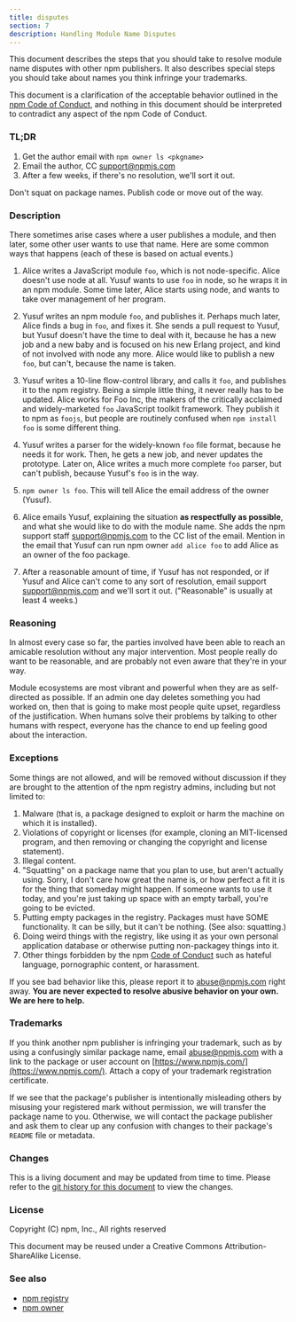 ```yaml
---
title: disputes
section: 7
description: Handling Module Name Disputes
---
```


This document describes the steps that you should take to resolve module name
disputes with other npm publishers. It also describes special steps you should
take about names you think infringe your trademarks.

This document is a clarification of the acceptable behavior outlined in the
[npm Code of Conduct](https://www.npmjs.com/policies/conduct), and nothing in
this document should be interpreted to contradict any aspect of the npm Code of
Conduct.

### TL;DR

1. Get the author email with `npm owner ls <pkgname>`
2. Email the author, CC <support@npmjs.com>
3. After a few weeks, if there's no resolution, we'll sort it out.

Don't squat on package names.  Publish code or move out of the way.

### Description

There sometimes arise cases where a user publishes a module, and then later,
some other user wants to use that name. Here are some common ways that happens
(each of these is based on actual events.)

1. Alice writes a JavaScript module `foo`, which is not node-specific. Alice
   doesn't use node at all. Yusuf wants to use `foo` in node, so he wraps it in
   an npm module. Some time later, Alice starts using node, and wants to take
   over management of her program.
2. Yusuf writes an npm module `foo`, and publishes it. Perhaps much later, Alice
   finds a bug in `foo`, and fixes it. She sends a pull request to Yusuf, but
   Yusuf doesn't have the time to deal with it, because he has a new job and a
   new baby and is focused on his new Erlang project, and kind of not involved
   with node any more. Alice would like to publish a new `foo`, but can't,
   because the name is taken.
3. Yusuf writes a 10-line flow-control library, and calls it `foo`, and
   publishes it to the npm registry. Being a simple little thing, it never
   really has to be updated. Alice works for Foo Inc, the makers of the
   critically acclaimed and widely-marketed `foo` JavaScript toolkit framework.
   They publish it to npm as `foojs`, but people are routinely confused when
   `npm install foo` is some different thing.
4. Yusuf writes a parser for the widely-known `foo` file format, because he
   needs it for work. Then, he gets a new job, and never updates the prototype.
   Later on, Alice writes a much more complete `foo` parser, but can't publish,
   because Yusuf's `foo` is in the way.

1. `npm owner ls foo`. This will tell Alice the email address of the owner
   (Yusuf).
2. Alice emails Yusuf, explaining the situation **as respectfully as possible**,
   and what she would like to do with the module name. She adds the npm support
   staff <support@npmjs.com> to the CC list of the email. Mention in the email
   that Yusuf can run npm owner `add alice foo` to add Alice as an owner of the
   foo package.
3. After a reasonable amount of time, if Yusuf has not responded, or if Yusuf
   and Alice can't come to any sort of resolution, email support
   <support@npmjs.com> and we'll sort it out. ("Reasonable" is usually at least
   4 weeks.)

### Reasoning

In almost every case so far, the parties involved have been able to reach an
amicable resolution without any major intervention. Most people really do want
to be reasonable, and are probably not even aware that they're in your way.

Module ecosystems are most vibrant and powerful when they are as self-directed
as possible. If an admin one day deletes something you had worked on, then that
is going to make most people quite upset, regardless of the justification. When
humans solve their problems by talking to other humans with respect, everyone
has the chance to end up feeling good about the interaction.

### Exceptions

Some things are not allowed, and will be removed without discussion if they are
brought to the attention of the npm registry admins, including but not limited
to:

1. Malware (that is, a package designed to exploit or harm the machine on which
   it is installed).
2. Violations of copyright or licenses (for example, cloning an MIT-licensed
   program, and then removing or changing the copyright and license statement).
3. Illegal content.
4. "Squatting" on a package name that you plan to use, but aren't actually
   using. Sorry, I don't care how great the name is, or how perfect a fit it is
   for the thing that someday might happen. If someone wants to use it today,
   and you're just taking up space with an empty tarball, you're going to be
   evicted.
5. Putting empty packages in the registry. Packages must have SOME
   functionality. It can be silly, but it can't be nothing. (See also:
   squatting.)
6. Doing weird things with the registry, like using it as your own personal
   application database or otherwise putting non-packagey things into it.
7. Other things forbidden by the npm
   [Code of Conduct](https://www.npmjs.com/policies/conduct) such as hateful
   language, pornographic content, or harassment.

If you see bad behavior like this, please report it to <abuse@npmjs.com> right
away. **You are never expected to resolve abusive behavior on your own. We are
here to help.**

### Trademarks

If you think another npm publisher is infringing your trademark, such as by
using a confusingly similar package name, email <abuse@npmjs.com> with a link to
the package or user account on [https://www.npmjs.com/](https://www.npmjs.com/).
Attach a copy of your trademark registration certificate.

If we see that the package's publisher is intentionally misleading others by
misusing your registered mark without permission, we will transfer the package
name to you. Otherwise, we will contact the package publisher and ask them to
clear up any confusion with changes to their package's `README` file or
metadata.

### Changes

This is a living document and may be updated from time to time. Please refer to
the [git history for this document](https://github.com/npm/cli/commits/latest/doc/misc/npm-disputes.md)
to view the changes.

### License

Copyright (C) npm, Inc., All rights reserved

This document may be reused under a Creative Commons Attribution-ShareAlike
License.

### See also

* [npm registry](/using-npm/registry)
* [npm owner](/commands/owner)

